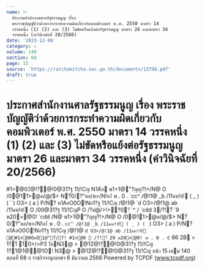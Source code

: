 ```yaml
---
name: >-
  ประกาศสำนักงานศาลรัฐธรรมนูญ เรื่อง
  พระราชบัญญัติว่าด้วยการกระทำความผิดเกี่ยวกับคอมพิวเตอร์ พ.ศ. 2550 มาตรา 14
  วรรคหนึ่ง (1) (2) และ (3) ไม่ขัดหรือแย้งต่อรัฐธรรมนูญ มาตรา 26 และมาตรา 34
  วรรคหนึ่ง (คำวินิจฉัยที่ 20/2566)
date: '2023-12-06'
category: ก
volume: 140
section: 68
page: 15
source: 'https://ratchakitcha.soc.go.th/documents/13798.pdf'
draft: true
---
```


# ประกาศสำนักงานศาลรัฐธรรมนูญ เรื่อง พระราชบัญญัติว่าด้วยการกระทำความผิดเกี่ยวกับคอมพิวเตอร์ พ.ศ. 2550 มาตรา 14 วรรคหนึ่ง (1) (2) และ (3) ไม่ขัดหรือแย้งต่อรัฐธรรมนูญ มาตรา 26 และมาตรา 34 วรรคหนึ่ง (คำวินิจฉัยที่ 20/2566)

#1>@02ํ@!?@!0@31?ฐ 11/!Cญ N1A่อ พ1>1@"?ญญ?!>/N@ O /0@11>ํ@ค/@/$> N?่0/?"คอ/พ>/N!อ1์ พ . 0 . `cc^ /@!1@ _b /11คห!@่ ( _ ) ( ` ) O3> ( a ) P/N? ห1AอO0O!Nอ1?ฐ 11/!Cญ /@!1@ `d O3>/@!1@ ab /11คห!@่ O /00@31?ฐ 11/!CญP O /?คํ@/>!>?0?่ `^ / `cdd 3/?!?่ `9 พ20>@0! `cdd /N@ พ1>1@"?ญญ?!>/N@ O /0@11>ํ@ค/@/$> N?่0/?"คอ/พ>/N!อ1์ พ . 0 . `cc^ /@!1@ _b /11คห!@่ ( _ ) ( ` ) O3> ( a ) P/N? ห1AอO0O!Nอ1?ฐ 11/!Cญ /@!1@ `d O3>/@!1@ ab /11คห!@่ @#1>@0OหO1@"?่/?! #1>@0  /?!?่ 29 พ20>@0! พ . 0 . `c 66 2B > 1?1์ 10>/>P3 1อN3@ > @12ํ@!?@!0@31?ฐ 11/!Cญ 1?1@1@@1O! N3@ > @12ํ@!?@!0@31?ฐ 11/!Cญ หน้า 15 เลม 140 ตอนที่ 68 ก ราชกิจจานุเบกษา 6 ธันวาคม 2566 Powered by TCPDF (www.tcpdf.org)
